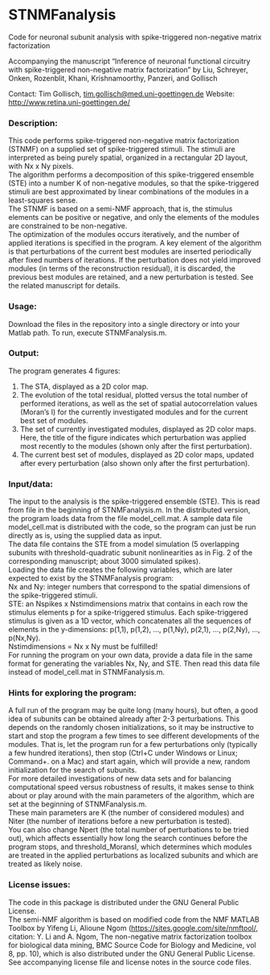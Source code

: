 # STNMFanalysis
Code for neuronal subunit analysis with spike-triggered non-negative matrix factorization

Accompanying the manuscript
“Inference of neuronal functional circuitry with spike-triggered non-negative matrix factorization”
by Liu, Schreyer, Onken, Rozenblit, Khani, Krishnamoorthy, Panzeri, and Gollisch

Contact: Tim Gollisch, tim.gollisch@med.uni-goettingen.de
Website: http://www.retina.uni-goettingen.de/

### Description:
This code performs spike-triggered non-negative matrix factorization (STNMF) on a supplied set of spike-triggered stimuli. The stimuli are interpreted as being purely spatial, organized in a rectangular 2D layout, with Nx x Ny pixels.<br>
The algorithm performs a decomposition of this spike-triggered ensemble (STE) into a number K of non-negative modules, so that the spike-triggered stimuli are best approximated by linear combinations of the modules in a least-squares sense.<br>
The STNMF is based on a semi-NMF approach, that is, the stimulus elements can be positive or negative, and only the elements of the modules are constrained to be non-negative.<br>
The optimization of the modules occurs iteratively, and the number of applied iterations is specified in the program. A key element of the algorithm is that perturbations of the current best modules are inserted periodically after fixed numbers of iterations. If the perturbation does not yield improved modules (in terms of the reconstruction residual), it is discarded, the previous best modules are retained, and a new perturbation is tested. See the related manuscript for details.

### Usage:
Download the files in the repository into a single directory or into your Matlab path. To run, execute STNMFanalysis.m.

### Output:
The program generates 4 figures:<br>
1. The STA, displayed as a 2D color map.<br>
2. The evolution of the total residual, plotted versus the total number of performed iterations, as well as the set of spatial autocorrelation values (Moran’s I) for the currently investigated modules and for the current best set of modules.<br>
3. The set of currently investigated modules, displayed as 2D color maps. Here, the title of the figure indicates which perturbation was applied most recently to the modules (shown only after the first perturbation).<br>
4. The current best set of modules, displayed as 2D color maps, updated after every perturbation (also shown only after the first perturbation).

### Input/data:
The input to the analysis is the spike-triggered ensemble (STE). This is read from file in the beginning of STNMFanalysis.m. In the distributed version, the program loads data from the file model_cell.mat. A sample data file model_cell.mat is distributed with the code, so the program can just be run directly as is, using the supplied data as input.<br>
The data file contains the STE from a model simulation (5 overlapping subunits with threshold-quadratic subunit nonlinearities as in Fig. 2 of the corresponding manuscript; about 3000 simulated spikes).<br>
Loading the data file creates the following variables, which are later expected to exist by the STNMFanalysis program:<br>
Nx and Ny: integer numbers that correspond to the spatial dimensions of the spike-triggered stimuli.<br>
STE: an Nspikes x Nstimdimensions matrix that contains in each row the stimulus elements p for a spike-triggered stimulus. Each spike-triggered stimulus is given as a 1D vector, which concatenates all the sequences of elements in the y-dimensions: p(1,1), p(1,2), …, p(1,Ny), p(2,1), …, p(2,Ny), …, p(Nx,Ny).<br>
Nstimdimensions = Nx x Ny must be fulfilled!<br>
For running the program on your own data, provide a data file in the same format for generating the variables Nx, Ny, and STE. Then read this data file instead of model_cell.mat in STNMFanalysis.m.

### Hints for exploring the program:
A full run of the program may be quite long (many hours), but often, a good idea of subunits can be obtained already after 2-3 perturbations. This depends on the randomly chosen initializations, so it may be instructive to start and stop the program a few times to see different developments of the modules. That is, let the program run for a few perturbations only (typically a few hundred iterations), then stop (Ctrl+C under Windows or Linux; Command+. on a Mac) and start again, which will provide a new, random initialization for the search of subunits.<br>
For more detailed investigations of new data sets and for balancing computational speed versus robustness of results, it makes sense to think about or play around with the main parameters of the algorithm, which are set at the beginning of STNMFanalysis.m.<br>
These main parameters are K (the number of considered modules) and Niter (the number of iterations before a new perturbation is tested).<br>
You can also change Npert (the total number of perturbations to be tried out), which affects essentially how long the search continues before the program stops, and threshold_MoransI, which determines which modules are treated in the applied perturbations as localized subunits and which are treated as likely noise.

### License issues:
The code in this package is distributed under the GNU General Public License.<br>
The semi-NMF algorithm is based on modified code from the NMF MATLAB Toolbox by Yifeng Li, Alioune Ngom (https://sites.google.com/site/nmftool/, citation: Y. Li and A. Ngom, The non-negative matrix factorization toolbox for biological data mining, BMC Source Code for Biology and Medicine, vol 8, pp. 10), which is also distributed under the GNU General Public License. See accompanying license file and license notes in the source code files.
